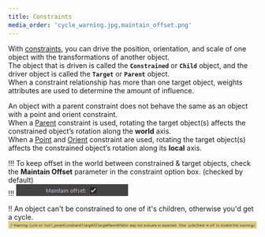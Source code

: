```yaml
---
title: Constraints
media_order: 'cycle_warning.jpg,maintain_offset.png'
---
```


With [constraints](https://help.autodesk.com/view/MAYAUL/2020/ENU/?guid=GUID-FA047B7D-41AD-4643-9D10-BB1F3B397B4D), you can drive the position, orientation, and scale of one object with the transformations of another object.  
The object that is driven is called the **`Constrained`** or **`Child`** object, and the driver object is called the **`Target`** or **`Parent`** object.  
When a constraint relationship has more than one target object, weights attributes are used to determine the amount of influence.  

An object with a parent constraint does not behave the same as an object with a point and orient constraint.  
When a [Parent](https://help.autodesk.com/view/MAYAUL/2020/ENU/?guid=GUID-29785337-D109-48C5-AFC4-8A7A1D0C246F) constraint is used, rotating the target object(s) affects the constrained object’s rotation along the **world** axis.  
When a [Point](https://help.autodesk.com/view/MAYAUL/2020/ENU/?guid=GUID-79F8E9DC-72B9-4465-8D77-8A69F61D313A) and [Orient](https://help.autodesk.com/view/MAYAUL/2020/ENU/?guid=GUID-ABED0435-54C5-44BE-9E1B-9A2975133695) constraint are used, rotating the target object(s) affects the constrained object’s rotation along its **local** axis.  

!!! To keep offset in the world between constrained & target objects, check the **Maintain Offset** parameter in the constraint option box. (checked by default)  
!!! ![Maintain Offset](maintain_offset.png)

!! An object can't be constrained to one of it's children, otherwise you'd get a cycle.  
<img src="cycle_warning.jpg" style="float:left">